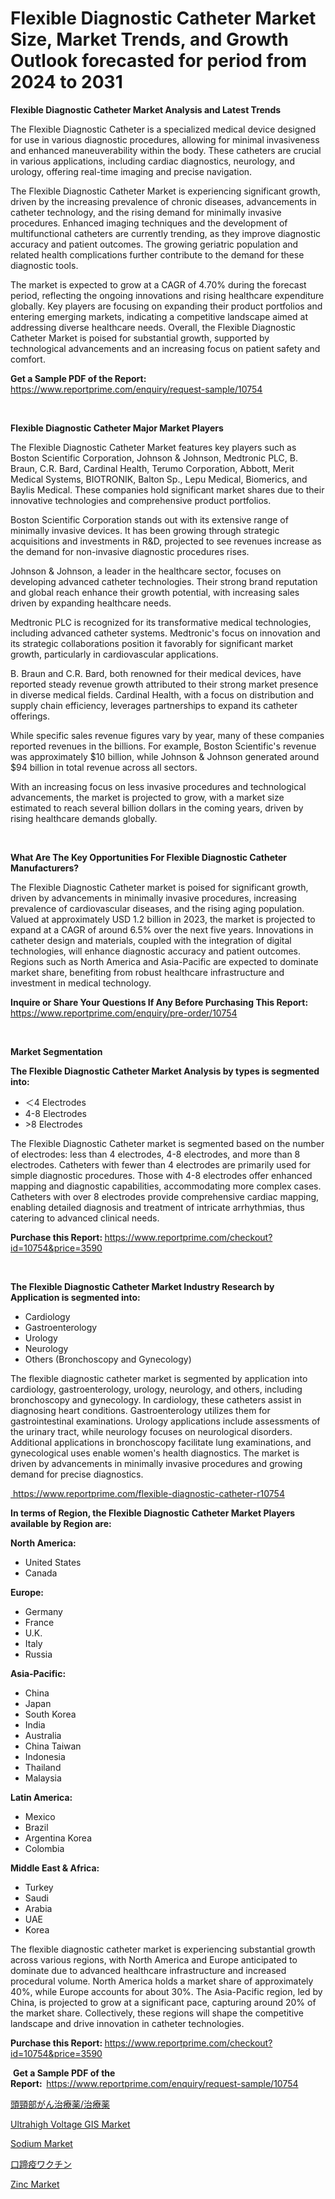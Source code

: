 <p><h1>Flexible Diagnostic Catheter Market Size, Market Trends, and Growth Outlook forecasted for period from 2024 to 2031</h1></p><p><strong>Flexible Diagnostic Catheter Market Analysis and Latest Trends</strong></p>
<p><p>The Flexible Diagnostic Catheter is a specialized medical device designed for use in various diagnostic procedures, allowing for minimal invasiveness and enhanced maneuverability within the body. These catheters are crucial in various applications, including cardiac diagnostics, neurology, and urology, offering real-time imaging and precise navigation.</p><p>The Flexible Diagnostic Catheter Market is experiencing significant growth, driven by the increasing prevalence of chronic diseases, advancements in catheter technology, and the rising demand for minimally invasive procedures. Enhanced imaging techniques and the development of multifunctional catheters are currently trending, as they improve diagnostic accuracy and patient outcomes. The growing geriatric population and related health complications further contribute to the demand for these diagnostic tools.</p><p>The market is expected to grow at a CAGR of 4.70% during the forecast period, reflecting the ongoing innovations and rising healthcare expenditure globally. Key players are focusing on expanding their product portfolios and entering emerging markets, indicating a competitive landscape aimed at addressing diverse healthcare needs. Overall, the Flexible Diagnostic Catheter Market is poised for substantial growth, supported by technological advancements and an increasing focus on patient safety and comfort.</p></p>
<p><strong>Get a Sample PDF of the Report:&nbsp;</strong> <a href="https://www.reportprime.com/enquiry/request-sample/10754">https://www.reportprime.com/enquiry/request-sample/10754</a></p>
<p>&nbsp;</p>
<p><strong>Flexible Diagnostic Catheter Major Market Players</strong></p>
<p><p>The Flexible Diagnostic Catheter Market features key players such as Boston Scientific Corporation, Johnson & Johnson, Medtronic PLC, B. Braun, C.R. Bard, Cardinal Health, Terumo Corporation, Abbott, Merit Medical Systems, BIOTRONIK, Balton Sp., Lepu Medical, Biomerics, and Baylis Medical. These companies hold significant market shares due to their innovative technologies and comprehensive product portfolios.</p><p>Boston Scientific Corporation stands out with its extensive range of minimally invasive devices. It has been growing through strategic acquisitions and investments in R&D, projected to see revenues increase as the demand for non-invasive diagnostic procedures rises.</p><p>Johnson & Johnson, a leader in the healthcare sector, focuses on developing advanced catheter technologies. Their strong brand reputation and global reach enhance their growth potential, with increasing sales driven by expanding healthcare needs.</p><p>Medtronic PLC is recognized for its transformative medical technologies, including advanced catheter systems. Medtronic's focus on innovation and its strategic collaborations position it favorably for significant market growth, particularly in cardiovascular applications.</p><p>B. Braun and C.R. Bard, both renowned for their medical devices, have reported steady revenue growth attributed to their strong market presence in diverse medical fields. Cardinal Health, with a focus on distribution and supply chain efficiency, leverages partnerships to expand its catheter offerings.</p><p>While specific sales revenue figures vary by year, many of these companies reported revenues in the billions. For example, Boston Scientific's revenue was approximately $10 billion, while Johnson & Johnson generated around $94 billion in total revenue across all sectors.</p><p>With an increasing focus on less invasive procedures and technological advancements, the market is projected to grow, with a market size estimated to reach several billion dollars in the coming years, driven by rising healthcare demands globally.</p></p>
<p>&nbsp;</p>
<p><strong>What Are The Key Opportunities For Flexible Diagnostic Catheter Manufacturers?</strong></p>
<p><p>The Flexible Diagnostic Catheter market is poised for significant growth, driven by advancements in minimally invasive procedures, increasing prevalence of cardiovascular diseases, and the rising aging population. Valued at approximately USD 1.2 billion in 2023, the market is projected to expand at a CAGR of around 6.5% over the next five years. Innovations in catheter design and materials, coupled with the integration of digital technologies, will enhance diagnostic accuracy and patient outcomes. Regions such as North America and Asia-Pacific are expected to dominate market share, benefiting from robust healthcare infrastructure and investment in medical technology.</p></p>
<p><strong>Inquire or Share Your Questions If Any Before Purchasing This Report:</strong> <a href="https://www.reportprime.com/enquiry/pre-order/10754">https://www.reportprime.com/enquiry/pre-order/10754</a></p>
<p>&nbsp;</p>
<p><strong>Market Segmentation</strong></p>
<p><strong>The Flexible Diagnostic Catheter Market Analysis by types is segmented into:</strong></p>
<p><ul><li>＜4 Electrodes</li><li>4-8 Electrodes</li><li>>8 Electrodes</li></ul></p>
<p><p>The Flexible Diagnostic Catheter market is segmented based on the number of electrodes: less than 4 electrodes, 4-8 electrodes, and more than 8 electrodes. Catheters with fewer than 4 electrodes are primarily used for simple diagnostic procedures. Those with 4-8 electrodes offer enhanced mapping and diagnostic capabilities, accommodating more complex cases. Catheters with over 8 electrodes provide comprehensive cardiac mapping, enabling detailed diagnosis and treatment of intricate arrhythmias, thus catering to advanced clinical needs.</p></p>
<p><strong>Purchase this Report:&nbsp;</strong><a href="https://www.reportprime.com/checkout?id=10754&price=3590">https://www.reportprime.com/checkout?id=10754&price=3590</a></p>
<p>&nbsp;</p>
<p><strong>The Flexible Diagnostic Catheter Market Industry Research by Application is segmented into:</strong></p>
<p><ul><li>Cardiology</li><li>Gastroenterology</li><li>Urology</li><li>Neurology</li><li>Others (Bronchoscopy and Gynecology)</li></ul></p>
<p><p>The flexible diagnostic catheter market is segmented by application into cardiology, gastroenterology, urology, neurology, and others, including bronchoscopy and gynecology. In cardiology, these catheters assist in diagnosing heart conditions. Gastroenterology utilizes them for gastrointestinal examinations. Urology applications include assessments of the urinary tract, while neurology focuses on neurological disorders. Additional applications in bronchoscopy facilitate lung examinations, and gynecological uses enable women's health diagnostics. The market is driven by advancements in minimally invasive procedures and growing demand for precise diagnostics.</p></p>
<p><a href="https://www.reportprime.com/flexible-diagnostic-catheter-r10754">&nbsp;https://www.reportprime.com/flexible-diagnostic-catheter-r10754</a></p>
<p><strong>In terms of Region, the Flexible Diagnostic Catheter Market Players available by Region are:</strong></p>
<p>
    <p> <strong> North America: </strong>
        <ul>
            <li>United States</li>
            <li>Canada</li>
        </ul>
        </p> 
    <p> <strong> Europe: </strong>
        <ul>
            <li>Germany</li>
            <li>France</li>
            <li>U.K.</li>
            <li>Italy</li>
            <li>Russia</li>
        </ul>
        </p> 
    <p> <strong> Asia-Pacific: </strong>
        <ul>
            <li>China</li>
            <li>Japan</li>
            <li>South Korea</li>
            <li>India</li>
            <li>Australia</li>
            <li>China Taiwan</li>
            <li>Indonesia</li>
            <li>Thailand</li>
            <li>Malaysia</li>
        </ul>
        </p> 
    <p> <strong> Latin America: </strong>
        <ul>
            <li>Mexico</li>
            <li>Brazil</li>
            <li>Argentina Korea</li>
            <li>Colombia</li>
        </ul>
        </p> 
    <p> <strong> Middle East & Africa: </strong>
        <ul>
            <li>Turkey</li>
            <li>Saudi</li>
            <li>Arabia</li>
            <li>UAE</li>
            <li>Korea</li>
        </ul>
    </p>
    </p>
<p><p>The flexible diagnostic catheter market is experiencing substantial growth across various regions, with North America and Europe anticipated to dominate due to advanced healthcare infrastructure and increased procedural volume. North America holds a market share of approximately 40%, while Europe accounts for about 30%. The Asia-Pacific region, led by China, is projected to grow at a significant pace, capturing around 20% of the market share. Collectively, these regions will shape the competitive landscape and drive innovation in catheter technologies.</p></p>
<p><strong>Purchase this Report: </strong><a href="https://www.reportprime.com/checkout?id=10754&price=3590">https://www.reportprime.com/checkout?id=10754&price=3590</a></p>
<p>&nbsp;<strong>Get a Sample PDF of the Report:&nbsp;&nbsp;</strong><a href="https://www.reportprime.com/enquiry/request-sample/10754">https://www.reportprime.com/enquiry/request-sample/10754</a></p>
<p><strong></strong></p>
<p><p><a href="https://medium.com/@adfwe254/head-and-neck-cancer-drugs-therapeutics-market-%E3%81%AF-%E3%82%B3%E3%82%B9%E3%83%88%E7%AE%A1%E7%90%86%E3%81%A8%E5%8A%B9%E7%8E%87%E5%90%91%E4%B8%8A%E3%82%92%E5%84%AA%E5%85%88%E3%81%97%E3%81%BE%E3%81%99-%E3%81%95%E3%82%89%E3%81%AB-%E5%A0%B1%E5%91%8A%E6%9B%B8%E3%81%AF%E5%B8%82%E5%A0%B4%E3%81%AE%E9%9C%80%E8%A6%81%E9%9D%A2%E3%81%A8%E4%BE%9B%E7%B5%A6%E9%9D%A2%E3%81%AE%E4%B8%A1%E6%96%B9%E3%82%92%E3%82%AB%E3%83%90%E3%83%BC%E3%81%97%E3%81%A6%E3%81%84%E3%81%BE%E3%81%99-7ef1ca9e41f8">頭頸部がん治療薬/治療薬</a></p><p><a href="https://medium.com/@eliyamanson4561/in-the-ultrahigh-voltage-gis-market-the-main-focus-is-on-keeping-costs-low-and-getting-the-most-edb0cc04a058">Ultrahigh Voltage GIS Market</a></p><p><a href="https://www.linkedin.com/pulse/sodium-market-size-growing-cagr-65-report-covers-analysis-42wkc?trackingId=bLDtBcrmTKGF8UGW17RjeQ%3D%3D">Sodium Market</a></p><p><a href="https://medium.com/@adfwe254/foot-and-mouth-disease-fmd-vaccine-f833d689c3a8">口蹄疫ワクチン</a></p><p><a href="https://www.linkedin.com/pulse/global-zinc-market-status-2024-2031-forecast-region-product-fdxac?trackingId=t70AZyjGSdW7391taVaKoQ%3D%3D">Zinc Market</a></p></p>